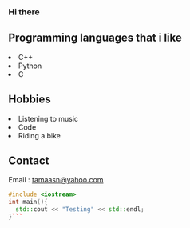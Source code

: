 ### Hi there
## Programming languages that i like
<li> C++</li>
<li> Python</li>
<li> C</li>

## Hobbies
<li> Listening to music</li>
<li> Code</li>
<li> Riding a bike</li>

## Contact
Email : tamaasn@yahoo.com

```cpp
#include <iostream>
int main(){
  std::cout << "Testing" << std::endl;
}```
